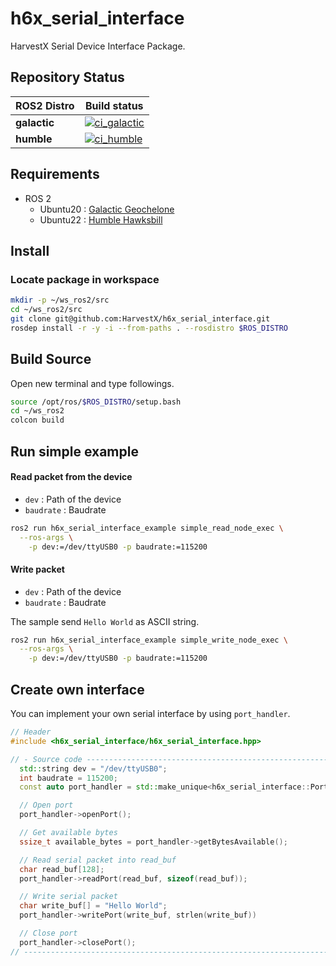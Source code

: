 # h6x_serial_interface
HarvestX Serial Device Interface Package.

## Repository Status

| ROS2 Distro  | Build status                                                                                                                                                                                       |
| ------------ | -------------------------------------------------------------------------------------------------------------------------------------------------------------------------------------------------- |
| **galactic** | [![ci_galactic](https://github.com/HarvestX/h6x_serial_interface/actions/workflows/ci_galactic.yml/badge.svg?branch=galactic)](https://github.com/HarvestX/h6x_serial_interface/actions/workflows/ci_galactic.yml) |
| **humble**   | [![ci_humble](https://github.com/HarvestX/h6x_serial_interface/actions/workflows/ci_humble.yml/badge.svg?branch=humble)](https://github.com/HarvestX/h6x_serial_interface/actions/workflows/ci_humble.yml)       |



## Requirements

- ROS 2
  - Ubuntu20 : [Galactic Geochelone](https://docs.ros.org/en/galactic/Installation.html)
  - Ubuntu22 : [Humble Hawksbill](https://docs.ros.org/en/humble/Installation.html)


## Install
### Locate package in workspace

```bash
mkdir -p ~/ws_ros2/src
cd ~/ws_ros2/src
git clone git@github.com:HarvestX/h6x_serial_interface.git
rosdep install -r -y -i --from-paths . --rosdistro $ROS_DISTRO
```

## Build Source

Open new terminal and type followings.

```bash
source /opt/ros/$ROS_DISTRO/setup.bash
cd ~/ws_ros2
colcon build
```



## Run simple example
#### Read packet from the device
- `dev` : Path of the device
- `baudrate` : Baudrate

```bash
ros2 run h6x_serial_interface_example simple_read_node_exec \
  --ros-args \
    -p dev:=/dev/ttyUSB0 -p baudrate:=115200
```

#### Write packet
- `dev` : Path of the device
- `baudrate` : Baudrate

The sample send `Hello World` as ASCII string.
```bash
ros2 run h6x_serial_interface_example simple_write_node_exec \
  --ros-args \
    -p dev:=/dev/ttyUSB0 -p baudrate:=115200
```


## Create own interface

You can implement your own serial interface by using `port_handler`.
```cpp
// Header
#include <h6x_serial_interface/h6x_serial_interface.hpp>

// - Source code --------------------------------------------------------
  std::string dev = "/dev/ttyUSB0";
  int baudrate = 115200;
  const auto port_handler = std::make_unique<h6x_serial_interface::PortHandler>(dev, baudrate);

  // Open port
  port_handler->openPort();

  // Get available bytes
  ssize_t available_bytes = port_handler->getBytesAvailable();

  // Read serial packet into read_buf
  char read_buf[128];
  port_handler->readPort(read_buf, sizeof(read_buf));

  // Write serial packet
  char write_buf[] = "Hello World";
  port_handler->writePort(write_buf, strlen(write_buf))

  // Close port
  port_handler->closePort();
// ----------------------------------------------------------------------
```
